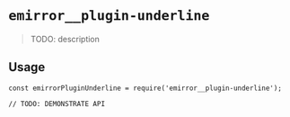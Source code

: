 # `emirror__plugin-underline`

> TODO: description

## Usage

```
const emirrorPluginUnderline = require('emirror__plugin-underline');

// TODO: DEMONSTRATE API
```
